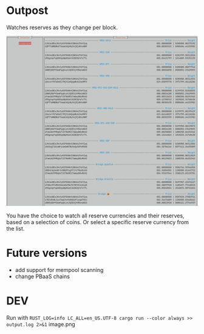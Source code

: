 # Outpost

Watches reserves as they change per block.

![](screenshot.png)

You have the choice to watch all reserve currencies and their reserves, based on a selection of coins.
Or select a specific reserve currency from the list.

# Future versions

- add support for mempool scanning
- change PBaaS chains

# DEV

Run with `RUST_LOG=info LC_ALL=en_US.UTF-8 cargo run --color always >> output.log 2>&1`
image.png
